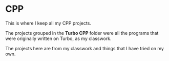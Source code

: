 # CPP
This is where I keep all my CPP projects. 

The projects grouped in the **Turbo CPP** folder were all the programs that were originally written on Turbo, as my classwork.

The projects here are from my classwork and things that I have tried on my own.
